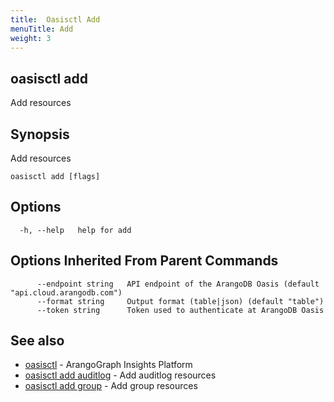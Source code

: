```yaml
---
title:  Oasisctl Add
menuTitle: Add
weight: 3
---
```

## oasisctl add

Add resources

## Synopsis
Add resources

```
oasisctl add [flags]
```

## Options
```
  -h, --help   help for add
```

## Options Inherited From Parent Commands
```
      --endpoint string   API endpoint of the ArangoDB Oasis (default "api.cloud.arangodb.com")
      --format string     Output format (table|json) (default "table")
      --token string      Token used to authenticate at ArangoDB Oasis
```

## See also
* [oasisctl](../options.md)	 - ArangoGraph Insights Platform
* [oasisctl add auditlog](add-auditlog.md)	 - Add auditlog resources
* [oasisctl add group](add-group.md)	 - Add group resources

